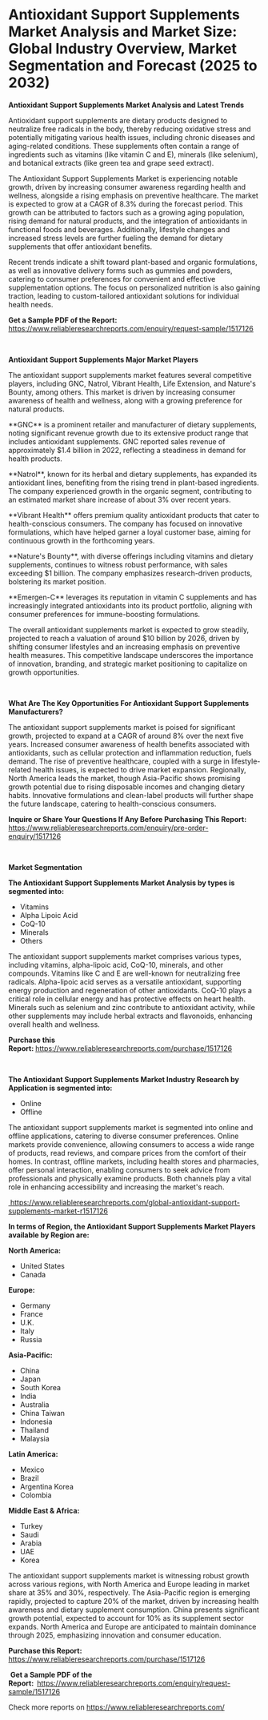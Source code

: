 <p><h1>Antioxidant Support Supplements Market Analysis and Market Size: Global Industry Overview, Market Segmentation and Forecast (2025 to 2032)</h1></p><p><strong>Antioxidant Support Supplements Market Analysis and Latest Trends</strong></p>
<p><p>Antioxidant support supplements are dietary products designed to neutralize free radicals in the body, thereby reducing oxidative stress and potentially mitigating various health issues, including chronic diseases and aging-related conditions. These supplements often contain a range of ingredients such as vitamins (like vitamin C and E), minerals (like selenium), and botanical extracts (like green tea and grape seed extract).</p><p>The Antioxidant Support Supplements Market is experiencing notable growth, driven by increasing consumer awareness regarding health and wellness, alongside a rising emphasis on preventive healthcare. The market is expected to grow at a CAGR of 8.3% during the forecast period. This growth can be attributed to factors such as a growing aging population, rising demand for natural products, and the integration of antioxidants in functional foods and beverages. Additionally, lifestyle changes and increased stress levels are further fueling the demand for dietary supplements that offer antioxidant benefits. </p><p>Recent trends indicate a shift toward plant-based and organic formulations, as well as innovative delivery forms such as gummies and powders, catering to consumer preferences for convenient and effective supplementation options. The focus on personalized nutrition is also gaining traction, leading to custom-tailored antioxidant solutions for individual health needs.</p></p>
<p><strong>Get a Sample PDF of the Report:&nbsp;</strong> <a href="https://www.reliableresearchreports.com/enquiry/request-sample/1517126?utm_campaign=2255&utm_medium=2&utm_source=Github&utm_content=ia&utm_term=06042025&utm_id=antioxidant-support-supplements">https://www.reliableresearchreports.com/enquiry/request-sample/1517126</a></p>
<p>&nbsp;</p>
<p><strong>Antioxidant Support Supplements Major Market Players</strong></p>
<p><p>The antioxidant support supplements market features several competitive players, including GNC, Natrol, Vibrant Health, Life Extension, and Nature's Bounty, among others. This market is driven by increasing consumer awareness of health and wellness, along with a growing preference for natural products.</p><p>**GNC** is a prominent retailer and manufacturer of dietary supplements, noting significant revenue growth due to its extensive product range that includes antioxidant supplements. GNC reported sales revenue of approximately $1.4 billion in 2022, reflecting a steadiness in demand for health products.</p><p>**Natrol**, known for its herbal and dietary supplements, has expanded its antioxidant lines, benefiting from the rising trend in plant-based ingredients. The company experienced growth in the organic segment, contributing to an estimated market share increase of about 3% over recent years.</p><p>**Vibrant Health** offers premium quality antioxidant products that cater to health-conscious consumers. The company has focused on innovative formulations, which have helped garner a loyal customer base, aiming for continuous growth in the forthcoming years.</p><p>**Nature's Bounty**, with diverse offerings including vitamins and dietary supplements, continues to witness robust performance, with sales exceeding $1 billion. The company emphasizes research-driven products, bolstering its market position.</p><p>**Emergen-C** leverages its reputation in vitamin C supplements and has increasingly integrated antioxidants into its product portfolio, aligning with consumer preferences for immune-boosting formulations.</p><p>The overall antioxidant supplements market is expected to grow steadily, projected to reach a valuation of around $10 billion by 2026, driven by shifting consumer lifestyles and an increasing emphasis on preventive health measures. This competitive landscape underscores the importance of innovation, branding, and strategic market positioning to capitalize on growth opportunities.</p></p>
<p>&nbsp;</p>
<p><strong>What Are The Key Opportunities For Antioxidant Support Supplements Manufacturers?</strong></p>
<p><p>The antioxidant support supplements market is poised for significant growth, projected to expand at a CAGR of around 8% over the next five years. Increased consumer awareness of health benefits associated with antioxidants, such as cellular protection and inflammation reduction, fuels demand. The rise of preventive healthcare, coupled with a surge in lifestyle-related health issues, is expected to drive market expansion. Regionally, North America leads the market, though Asia-Pacific shows promising growth potential due to rising disposable incomes and changing dietary habits. Innovative formulations and clean-label products will further shape the future landscape, catering to health-conscious consumers.</p></p>
<p><strong>Inquire or Share Your Questions If Any Before Purchasing This Report:</strong> <a href="https://www.reliableresearchreports.com/enquiry/pre-order-enquiry/1517126?utm_campaign=2255&utm_medium=2&utm_source=Github&utm_content=ia&utm_term=06042025&utm_id=antioxidant-support-supplements">https://www.reliableresearchreports.com/enquiry/pre-order-enquiry/1517126</a></p>
<p>&nbsp;</p>
<p><strong>Market Segmentation</strong></p>
<p><strong>The Antioxidant Support Supplements Market Analysis by types is segmented into:</strong></p>
<p><ul><li>Vitamins</li><li>Alpha Lipoic Acid</li><li>CoQ-10</li><li>Minerals</li><li>Others</li></ul></p>
<p><p>The antioxidant support supplements market comprises various types, including vitamins, alpha-lipoic acid, CoQ-10, minerals, and other compounds. Vitamins like C and E are well-known for neutralizing free radicals. Alpha-lipoic acid serves as a versatile antioxidant, supporting energy production and regeneration of other antioxidants. CoQ-10 plays a critical role in cellular energy and has protective effects on heart health. Minerals such as selenium and zinc contribute to antioxidant activity, while other supplements may include herbal extracts and flavonoids, enhancing overall health and wellness.</p></p>
<p><strong>Purchase this Report:&nbsp;</strong><a href="https://www.reliableresearchreports.com/purchase/1517126?utm_campaign=2255&utm_medium=2&utm_source=Github&utm_content=ia&utm_term=06042025&utm_id=antioxidant-support-supplements">https://www.reliableresearchreports.com/purchase/1517126</a></p>
<p>&nbsp;</p>
<p><strong>The Antioxidant Support Supplements Market Industry Research by Application is segmented into:</strong></p>
<p><ul><li>Online</li><li>Offline</li></ul></p>
<p><p>The antioxidant support supplements market is segmented into online and offline applications, catering to diverse consumer preferences. Online markets provide convenience, allowing consumers to access a wide range of products, read reviews, and compare prices from the comfort of their homes. In contrast, offline markets, including health stores and pharmacies, offer personal interaction, enabling consumers to seek advice from professionals and physically examine products. Both channels play a vital role in enhancing accessibility and increasing the market's reach.</p></p>
<p><a href="https://www.reliableresearchreports.com/global-antioxidant-support-supplements-market-r1517126?utm_campaign=2255&utm_medium=2&utm_source=Github&utm_content=ia&utm_term=06042025&utm_id=antioxidant-support-supplements">&nbsp;https://www.reliableresearchreports.com/global-antioxidant-support-supplements-market-r1517126</a></p>
<p><strong>In terms of Region, the Antioxidant Support Supplements Market Players available by Region are:</strong></p>
<p>
    <p> <strong> North America: </strong>
        <ul>
            <li>United States</li>
            <li>Canada</li>
        </ul>
        </p> 
    <p> <strong> Europe: </strong>
        <ul>
            <li>Germany</li>
            <li>France</li>
            <li>U.K.</li>
            <li>Italy</li>
            <li>Russia</li>
        </ul>
        </p> 
    <p> <strong> Asia-Pacific: </strong>
        <ul>
            <li>China</li>
            <li>Japan</li>
            <li>South Korea</li>
            <li>India</li>
            <li>Australia</li>
            <li>China Taiwan</li>
            <li>Indonesia</li>
            <li>Thailand</li>
            <li>Malaysia</li>
        </ul>
        </p> 
    <p> <strong> Latin America: </strong>
        <ul>
            <li>Mexico</li>
            <li>Brazil</li>
            <li>Argentina Korea</li>
            <li>Colombia</li>
        </ul>
        </p> 
    <p> <strong> Middle East & Africa: </strong>
        <ul>
            <li>Turkey</li>
            <li>Saudi</li>
            <li>Arabia</li>
            <li>UAE</li>
            <li>Korea</li>
        </ul>
    </p>
    </p>
<p><p>The antioxidant support supplements market is witnessing robust growth across various regions, with North America and Europe leading in market share at 35% and 30%, respectively. The Asia-Pacific region is emerging rapidly, projected to capture 20% of the market, driven by increasing health awareness and dietary supplement consumption. China presents significant growth potential, expected to account for 10% as its supplement sector expands. North America and Europe are anticipated to maintain dominance through 2025, emphasizing innovation and consumer education.</p></p>
<p><strong>Purchase this Report: </strong><a href="https://www.reliableresearchreports.com/purchase/1517126?utm_campaign=2255&utm_medium=2&utm_source=Github&utm_content=ia&utm_term=06042025&utm_id=antioxidant-support-supplements">https://www.reliableresearchreports.com/purchase/1517126</a></p>
<p>&nbsp;<strong>Get a Sample PDF of the Report:&nbsp;&nbsp;</strong><a href="https://www.reliableresearchreports.com/enquiry/request-sample/1517126?utm_campaign=2255&utm_medium=2&utm_source=Github&utm_content=ia&utm_term=06042025&utm_id=antioxidant-support-supplements">https://www.reliableresearchreports.com/enquiry/request-sample/1517126</a></p>
<p><strong></strong></p>
<p>Check more reports on <a href="https://www.reliableresearchreports.com/?utm_campaign=2255&utm_medium=2&utm_source=Github&utm_content=ia&utm_term=06042025&utm_id=antioxidant-support-supplements">https://www.reliableresearchreports.com/</a></p>